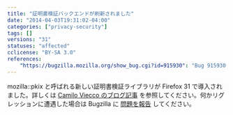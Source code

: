 ```yaml
---
title: "証明書検証バックエンドが刷新されました"
date: "2014-04-03T19:31:02-04:00"
categories: ["privacy-security"]
tags: []
versions: "31"
statuses: "affected"
cclicense: "BY-SA 3.0"
references:
    "https://bugzilla.mozilla.org/show_bug.cgi?id=915930": "Bug 915930 – Make mozilla::pkix the default certificate verifier"
---
```

mozilla::pkix と呼ばれる新しい証明書検証ライブラリが Firefox 31 で導入されました。詳しくは [Camilo Viecco のブログ記事](https://blog.mozilla.org/security/2014/04/24/exciting-updates-to-certificate-verification-in-gecko/) を参照してください。何かリグレッションに遭遇した場合は Bugzilla に [問題を報告](https://bugzilla.mozilla.org/enter_bug.cgi?product=Core&component=Security%3A%20PSM) してください。
